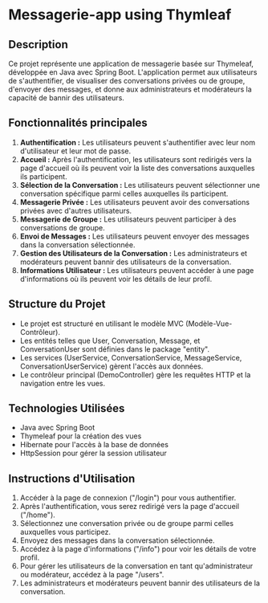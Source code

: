 # Messagerie-app using Thymleaf

## Description
Ce projet représente une application de messagerie basée sur Thymeleaf, développée en Java avec Spring Boot. L'application permet aux utilisateurs de s'authentifier, de visualiser des conversations privées ou de groupe, d'envoyer des messages, et donne aux administrateurs et modérateurs la capacité de bannir des utilisateurs.

## Fonctionnalités principales
1. **Authentification :** Les utilisateurs peuvent s'authentifier avec leur nom d'utilisateur et leur mot de passe.
2. **Accueil :** Après l'authentification, les utilisateurs sont redirigés vers la page d'accueil où ils peuvent voir la liste des conversations auxquelles ils participent.
3. **Sélection de la Conversation :** Les utilisateurs peuvent sélectionner une conversation spécifique parmi celles auxquelles ils participent.
4. **Messagerie Privée :** Les utilisateurs peuvent avoir des conversations privées avec d'autres utilisateurs.
5. **Messagerie de Groupe :** Les utilisateurs peuvent participer à des conversations de groupe.
6. **Envoi de Messages :** Les utilisateurs peuvent envoyer des messages dans la conversation sélectionnée.
7. **Gestion des Utilisateurs de la Conversation :** Les administrateurs et modérateurs peuvent bannir des utilisateurs de la conversation.
8. **Informations Utilisateur :** Les utilisateurs peuvent accéder à une page d'informations où ils peuvent voir les détails de leur profil.

## Structure du Projet
- Le projet est structuré en utilisant le modèle MVC (Modèle-Vue-Contrôleur).
- Les entités telles que User, Conversation, Message, et ConversationUser sont définies dans le package "entity".
- Les services (UserService, ConversationService, MessageService, ConversationUserService) gèrent l'accès aux données.
- Le contrôleur principal (DemoController) gère les requêtes HTTP et la navigation entre les vues.

## Technologies Utilisées
- Java avec Spring Boot
- Thymeleaf pour la création des vues
- Hibernate pour l'accès à la base de données
- HttpSession pour gérer la session utilisateur

## Instructions d'Utilisation
1. Accéder à la page de connexion ("/login") pour vous authentifier.
2. Après l'authentification, vous serez redirigé vers la page d'accueil ("/home").
3. Sélectionnez une conversation privée ou de groupe parmi celles auxquelles vous participez.
4. Envoyez des messages dans la conversation sélectionnée.
5. Accédez à la page d'informations ("/info") pour voir les détails de votre profil.
6. Pour gérer les utilisateurs de la conversation en tant qu'administrateur ou modérateur, accédez à la page "/users".
7. Les administrateurs et modérateurs peuvent bannir des utilisateurs de la conversation.
